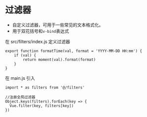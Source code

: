 # 过滤器
- 自定义过滤器，可用于一些常见的文本格式化。
- 用于双花括号和`v-bind`表达式

在 src/filters/index.js 定义过滤器
```
export function formatTime(val, format = 'YYYY-MM-DD HH:mm') {
    if (val) {
        return moment(val).format(format)
    }
}
```

在 main.js 引入
```
import * as filters from '@/filters'

//注册全局过滤器
Object.keys(filters).forEach(key => {
  Vue.filter(key, filters[key])
})
```